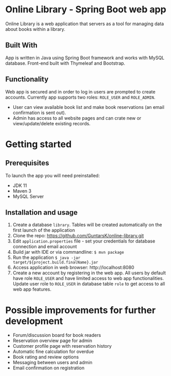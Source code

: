 # Online Library - Spring Boot web app
Online Library is a web application that servers as a tool for managing data about books within a library. 

## Built With
App is written in Java using Spring Boot framework and works with MySQL database. Front-end built with Thymeleaf and Bootstrap.

## Functionality
Web app is secured and in order to log in users are prompted to create accounts. Currently app supports two roles: `ROLE_USER` and `ROLE_ADMIN`. 
* User can view available book list and make book reservations (an email confirmation is sent out). 
* Admin has access to all website pages and can crate new or view/update/delete existing records.


# Getting started
## Prerequisites
To launch the app you will need preinstalled:
* JDK 11
* Maven 3
* MySQL Server

## Installation and usage
1. Create a database `library`. Tables will be created automatically on the first launch of the application
2. Clone the repo: https://github.com/GuntarsK/online-library.git
3. Edit `application.properties` file - set your credentials for database connection and email account
4. Build jar with IDE or via commandline: `$ mvn package`
5. Run the application `$ java -jar target/${project.build.finalName}.jar`
6. Access application in web browser: http://localhost:8080
7. Create a new account by registering in the web app. All users by default have role `ROLE_USER` and have limited access to web app functionalities. Update user role to `ROLE_USER` in database table `role` to get access to all web app features.


# Possible improvements for further development
* Forum/discussion board for book readers
* Reservation overview page for admin
* Customer profile page with reservation history
* Automatic fine calculation for overdue
* Book rating and review options
* Messaging between users and admin
* Email confirmation on registration
